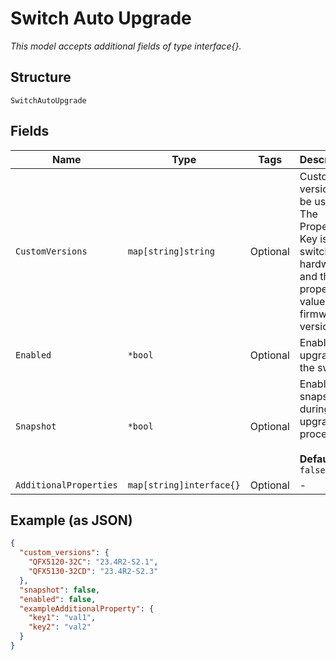 
# Switch Auto Upgrade

*This model accepts additional fields of type interface{}.*

## Structure

`SwitchAutoUpgrade`

## Fields

| Name | Type | Tags | Description |
|  --- | --- | --- | --- |
| `CustomVersions` | `map[string]string` | Optional | Custom version to be used. The Property Key is the switch hardware and the property value is the firmware version |
| `Enabled` | `*bool` | Optional | Enable auto upgrade for the switch |
| `Snapshot` | `*bool` | Optional | Enable snapshot during the upgrade process<br><br>**Default**: `false` |
| `AdditionalProperties` | `map[string]interface{}` | Optional | - |

## Example (as JSON)

```json
{
  "custom_versions": {
    "QFX5120-32C": "23.4R2-S2.1",
    "QFX5130-32CD": "23.4R2-S2.3"
  },
  "snapshot": false,
  "enabled": false,
  "exampleAdditionalProperty": {
    "key1": "val1",
    "key2": "val2"
  }
}
```

